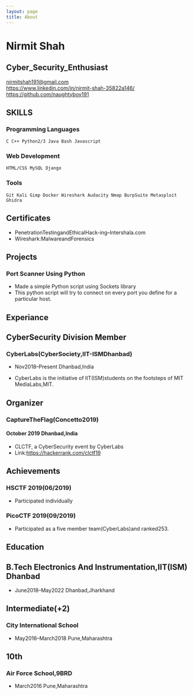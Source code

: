 ```yaml
---
layout: page
title: About
---
```


# Nirmit Shah

## Cyber_Security_Enthusiast

<nirmitshah191@gmail.com><br>
<https://www.linkedin.com/in/nirmit-shah-35822a146/><br>
<https://github.com/naughtyboy191>

## SKILLS

### Programming Languages

```
C C++ Python2/3 Java Bash Javascript
```
### Web Development

```
HTML/CSS MySQL Django
```
### Tools

```
Git Kali Gimp Docker Wireshark Audacity Nmap BurpSuite Metasploit Ghidra
```
## Certificates

- PenetrationTestingandEthicalHack-ing–Intershala.com
- Wireshark:MalwareandForensics

## Projects

### Port Scanner Using Python

- Made a simple Python script using Sockets library
- This python script will try to connect on every port you define for a particular host.



## Experiance

## CyberSecurity Division Member

### CyberLabs(CyberSociety,IIT-ISMDhanbad)

- Nov2018–Present Dhanbad,India

- CyberLabs is the initiative of IIT(ISM)students on
    the footsteps of MIT MediaLabs,MIT.

## Organizer

### CaptureTheFlag(Concetto2019)

#### October 2019 Dhanbad,India

- CLCTF, a CyberSecurity event by CyberLabs
- Link:<https://hackerrank.com/clctf19>

## Achievements

### HSCTF 2019(06/2019)

- Participated individually 

### PicoCTF 2019(09/2019)
 
- Participated as a five member team(CyberLabs)and   ranked253.

## Education

## B.Tech Electronics And Instrumentation,IIT(ISM) Dhanbad

- June2018–May2022 Dhanbad,Jharkhand

## Intermediate(+2)

### City International School

- May2016–March2018 Pune,Maharashtra

## 10th

### Air Force School,9BRD
 
- March2016 Pune,Maharashtra
